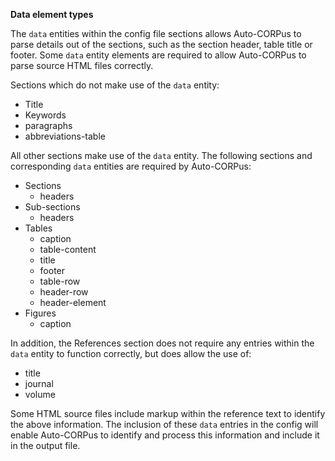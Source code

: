 **Data element types**

The `data` entities within the config file sections allows Auto-CORPus to parse details out of the sections, such as the section
header, table title or footer. Some `data` entity elements are required to allow Auto-CORPus to parse source HTML files
correctly.

Sections which do not make use of the `data` entity:

- Title
- Keywords
- paragraphs
- abbreviations-table

All other sections make use of the `data` entity. The following sections and corresponding `data` entities are required by Auto-CORPus:

- Sections
  - headers
- Sub-sections
  - headers
- Tables
  - caption
  - table-content
  - title
  - footer
  - table-row
  - header-row
  - header-element
- Figures
  - caption

In addition, the References section does not require any entries within the `data` entity to function correctly, but does allow
the use of:
  - title
  - journal
  - volume

Some HTML source files include markup within the reference text to identify the above information. The inclusion
of these `data` entries in the config will enable Auto-CORPus to identify and process this information and include it in the output file.

